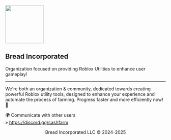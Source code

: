 <div align="left">
    <a href="discord.gg/cashfarm"><img height="120" src="https://github.com/user-attachments/assets/2891c23e-8e4c-4e12-b8b1-48ea9e14eaab" /></a>
    <!-- Title/Desc -->
    <h2>Bread Incorporated</h2>
    <p>Organization focused on providing Roblox Utilities to enhance user gameplay!</p>
    <hr />
    <p>We're both an organization & community, dedicated towards creating powerful Roblox utility tools, designed to enhance your experience and automate the process of farming. Progress faster and more efficiently now! 👑</p>
</div>

🌍 Communicate with other users\
» https://discord.gg/cashfarm 

<div align="middle">
    Bread Incorporated LLC © 2024-2025
</div>
